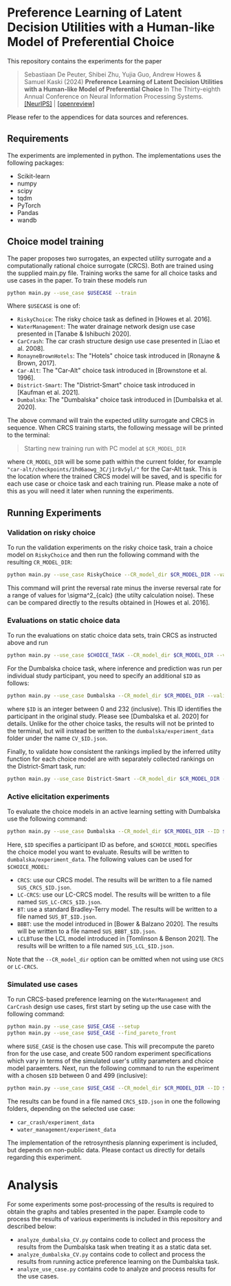 # Preference Learning of Latent Decision Utilities with a Human-like Model of Preferential Choice

This repository contains the experiments for the paper
> Sebastiaan De Peuter, Shibei Zhu, Yujia Guo, Andrew Howes & Samuel Kaski (2024) **Preference Learning of Latent Decision Utilities with a Human-like Model of Preferential Choice** In The Thirty-eighth Annual Conference on Neural Information Processing Systems.  
[[NeurIPS]](https://neurips.cc/virtual/2024/poster/93675) | [[openreview]](https://openreview.net/pdf?id=nfq3GKfb4h)

Please refer to the appendices for data sources and references.

## Requirements

The experiments are implemented in python. The implementations uses the following packages:
- Scikit-learn
- numpy
- scipy
- tqdm
- PyTorch
- Pandas
- wandb

## Choice model training

The paper proposes two surrogates, an expected utility surrogate and a computationally rational choice surrogate (CRCS). Both are trained using the supplied main.py file. Training works the same for all choice tasks and use cases in the paper. To train these models run

```bash
python main.py --use_case $USECASE --train
```

Where `$USECASE` is one of:
- `RiskyChoice`: The risky choice task as defined in [Howes et al. 2016].
- `WaterManagement`: The water drainage network design use case presented in [Tanabe & Ishibuchi 2020].
- `CarCrash`: The car crash structure design use case presented in [Liao et al. 2008].
- `RonayneBrownHotels`: The "Hotels" choice task introduced in [Ronayne & Brown, 2017].
- `Car-Alt`: The "Car-Alt" choice task introduced in [Brownstone et al. 1996].
- `District-Smart`: The "District-Smart" choice task introduced in [Kaufman et al. 2021].
- `Dumbalska`: The "Dumbalska" choice task introduced in [Dumbalska et al. 2020].

The above command will train the expected utility surrogate and CRCS in sequence. When CRCS training starts, the following message will be printed to the terminal:

> Starting new training run with PC model at `$CR_MODEL_DIR`

where `CR_MODEL_DIR` will be some path within the current folder, for example `"car-alt/checkpoints/1hd6aowg_3C/j1r8v5yl/"` for the Car-Alt task. This is the location where the trained CRCS model will be saved, and is specific for each use case or choice task and each training run. Please make a note of this as you will need it later when running the experiments.

## Running Experiments

### Validation on risky choice

To run the validation experiments on the risky choice task, train a choice model on `RiskyChoice` and then run the following command with the resulting `CR_MODEL_DIR`:

```bash
python main.py --use_case RiskyChoice --CR_model_dir $CR_MODEL_DIR --validate
```

This command will print the reversal rate minus the inverse reversal rate for a range of values for \sigma^2_{calc} (the utilty calculation noise). These can be compared directly to the results obtained in [Howes et al. 2016].

### Evaluations on static choice data

To run the evaluations on static choice data sets, train CRCS as instructed above and run

```bash
python main.py --use_case $CHOICE_TASK --CR_model_dir $CR_MODEL_DIR --validate
```

For the Dumbalska choice task, where inference and prediction was run per individual study participant, you need to specify an additional `$ID` as follows:
```bash
python main.py --use_case Dumbalska --CR_model_dir $CR_MODEL_DIR --validate --ID $ID
```
where `$ID` is an integer between 0 and 232 (inclusive). This ID identifies the participant in the original study. Please see [Dumbalska et al. 2020] for details. Unlike for the other choice tasks, the results will not be printed to the terminal, but will instead be written to the `dumbalska/experiment_data` folder under the name `CV_$ID.json`.

Finally, to validate how consistent the rankings implied by the inferred utilty function for each choice model are with separately collected rankings on the District-Smart task, run:
```bash
python main.py --use_case District-Smart --CR_model_dir $CR_MODEL_DIR --validate_rankings
```

### Active elicitation experiments

To evaluate the choice models in an active learning setting with Dumbalska use the following command:
```bash
python main.py --use_case Dumbalska --CR_model_dir $CR_MODEL_DIR --ID $ID --elicit_with $CHOICE_MODEL
```
Here, `$ID` specifies a participant ID as before, and `$CHOICE_MODEL` specifies the choice model you want to evaluate. Results will be written to `dumbalska/experiment_data`. The following values can be used for `$CHOICE_MODEL`:
- `CRCS`: use our CRCS model. The results will be written to a file named `SUS_CRCS_$ID.json`.
- `LC-CRCS`: use our LC-CRCS model. The results will be written to a file named `SUS_LC-CRCS_$ID.json`.
- `BT`: use a standard Bradley-Terry model. The results will be written to a file named `SUS_BT_$ID.json`.
- `BBBT`: use the model introduced in [Bower & Balzano 2020]. The results will be written to a file named `SUS_BBBT_$ID.json`.
- `LCLBT`use the LCL model introduced in [Tomlinson & Benson 2021]. The results will be written to a file named `SUS_LCL_$ID.json`.

Note that the `--CR_model_dir` option can be omitted when not using use `CRCS` or `LC-CRCS`.

### Simulated use cases
To run CRCS-based preference learning on the `WaterManagement` and `CarCrash` design use cases, first start by seting up the use case with the following command:

```bash
python main.py --use_case $USE_CASE --setup
python main.py --use_case $USE_CASE --find_pareto_front
```

where `$USE_CASE` is the chosen use case. This will precompute the pareto fron for the use case, and create 500 random experiment specifications which vary in terms of the simulated user's utility parameters and choice model paraemters. Next, run the following command to run the experiment with a chosen `$ID` between 0 and 499 (inclusive):

```bash
python main.py --use_case $USE_CASE --CR_model_dir $CR_MODEL_DIR --ID $ID --elicit_with CRCS
```

The results can be found in a file named `CRCS_$ID.json` in one the following folders, depending on the selected use case:
- `car_crash/experiment_data`
- `water_management/experiment_data`

The implementation of the retrosynthesis planning experiment is included, but depends on non-public data. Please contact us directly for details regarding this experiment.

# Analysis
For some experiments some post-processing of the results is required to obtain the graphs and tables presented in the paper. Example code to process the results of various experiments is included in this repository and described below:
* `analyze_dumbalska_CV.py` contains code to collect and process the results from the Dumbalska task when treating it as a static data set.
* `analyze_dumbalska_CV.py` contains code to collect and process the results from running actice preference learning on the Dumbalska task.
* `analyze_use_case.py` contains code to analyze and process results for the use cases.
